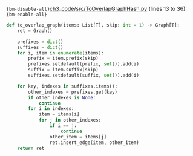 `{bm-disable-all}`[ch3_code/src/ToOverlapGraphHash.py](ch3_code/src/ToOverlapGraphHash.py) (lines 13 to 36):`{bm-enable-all}`

```python
def to_overlap_graph(items: List[T], skip: int = 1) -> Graph[T]:
    ret = Graph()

    prefixes = dict()
    suffixes = dict()
    for i, item in enumerate(items):
        prefix = item.prefix(skip)
        prefixes.setdefault(prefix, set()).add(i)
        suffix = item.suffix(skip)
        suffixes.setdefault(suffix, set()).add(i)

    for key, indexes in suffixes.items():
        other_indexes = prefixes.get(key)
        if other_indexes is None:
            continue
        for i in indexes:
            item = items[i]
            for j in other_indexes:
                if i == j:
                    continue
                other_item = items[j]
                ret.insert_edge(item, other_item)
    return ret
```